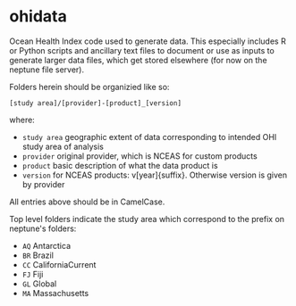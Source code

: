 ohidata
=======

Ocean Health Index code used to generate data. This especially includes R or Python scripts and ancillary text files to document or use as inputs to generate larger data files, which get stored elsewhere (for now on the neptune file server). 

Folders herein should be organizied like so:

    [study area]/[provider]-[product]_[version]

where:

 * `study area` geographic extent of data corresponding to intended OHI study area of analysis 
 * `provider` original provider, which is NCEAS for custom products
 * `product` basic description of what the data product is
 * `version` for NCEAS products: v[year]{suffix}. Otherwise version is given by provider

All entries above should be in CamelCase.

Top level folders indicate the study area which correspond to the prefix on neptune's folders:
 * `AQ` Antarctica
 * `BR` Brazil
 * `CC` CaliforniaCurrent
 * `FJ` Fiji
 * `GL` Global
 * `MA` Massachusetts
